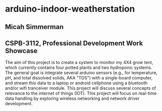 # arduino-indoor-weatherstation

<h2>Micah Simmerman</h2>

<h2>CSPB-3112, Professional Development Work Showcase</h2>


The aim of this project is to create a system to monitor my 4X4 grow tent, which currently contains four potted plants and two hydroponic systems. The general goal is integrate several arduino sensors (e.g., for temperature, pH, and total dissolved solids, AKA "TDS") with a single-board computer, and stream this data to a laptop or android cellphone using a bluetooth and/or wifi tranceiver module. This project will discuss several concepts of relevance to the internet of things (IOT). This project will focus on real-time data handling by exploring wireless networking and network driver development.

